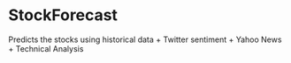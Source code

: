 # StockForecast
Predicts the stocks using historical data + Twitter sentiment + Yahoo News + Technical Analysis

#
